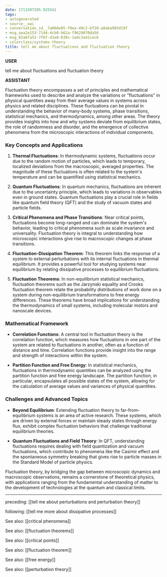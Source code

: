 ```yaml
---
date: 1711507205.925541
tags:
- autogenerated
- source__oai
- conversation_id__7a068e85-f9ea-49c2-bf20-a8aba985d19f
- msg_aaa2e153-7144-4cb0-b62a-f9629070da56
- msg_82a6fa52-7f6f-43a0-839c-1adc3a41cecb
- colorclass/systems-theory
title: tell me about fluctuations and fluctuation theory
---
```


**USER**

tell me about fluctuations and fluctuation theory


**ASSISTANT**

Fluctuation theory encompasses a set of principles and mathematical frameworks used to describe and analyze the variations or "fluctuations" in physical quantities away from their average values in systems across physics and related disciplines. These fluctuations can be pivotal in understanding the behavior of many-body systems, phase transitions, statistical mechanics, and thermodynamics, among other areas. The theory provides insights into how and why systems deviate from equilibrium states, the role of randomness and disorder, and the emergence of collective phenomena from the microscopic interactions of individual components.

### Key Concepts and Applications

1. **Thermal Fluctuations**: In thermodynamic systems, fluctuations occur due to the random motion of particles, which leads to temporary, localized deviations from the macroscopic, averaged properties. The magnitude of these fluctuations is often related to the system's temperature and can be quantified using statistical mechanics.

2. **Quantum Fluctuations**: In quantum mechanics, fluctuations are inherent due to the uncertainty principle, which leads to variations in observables even in ground states. Quantum fluctuations play a crucial role in fields like quantum field theory (QFT) and the study of vacuum states and particle fields.

3. **Critical Phenomena and Phase Transitions**: Near critical points, fluctuations become long-ranged and can dominate the system's behavior, leading to critical phenomena such as scale invariance and universality. Fluctuation theory is integral to understanding how microscopic interactions give rise to macroscopic changes at phase transitions.

4. **Fluctuation-Dissipation Theorem**: This theorem links the response of a system to external perturbations with its internal fluctuations in thermal equilibrium. It provides a powerful tool for studying systems near equilibrium by relating dissipative processes to equilibrium fluctuations.

5. **Fluctuation Theorems**: In non-equilibrium statistical mechanics, fluctuation theorems such as the Jarzynski equality and Crooks fluctuation theorem relate the probability distributions of work done on a system during non-equilibrium transformations to free energy differences. These theorems have broad implications for understanding the thermodynamics of small systems, including molecular motors and nanoscale devices.

### Mathematical Framework

- **Correlation Functions**: A central tool in fluctuation theory is the correlation function, which measures how fluctuations in one part of the system are related to fluctuations in another, often as a function of distance and time. Correlation functions provide insight into the range and strength of interactions within the system.

- **Partition Function and Free Energy**: In statistical mechanics, fluctuations in thermodynamic quantities can be analyzed using the partition function and free energy landscape. The partition function, in particular, encapsulates all possible states of the system, allowing for the calculation of average values and variances of physical quantities.

### Challenges and Advanced Topics

- **Beyond Equilibrium**: Extending fluctuation theory to far-from-equilibrium systems is an area of active research. These systems, which are driven by external forces or maintain steady states through energy flux, exhibit complex fluctuation behaviors that challenge traditional equilibrium theories.

- **Quantum Fluctuations and Field Theory**: In QFT, understanding fluctuations requires dealing with field quantization and vacuum fluctuations, which contribute to phenomena like the Casimir effect and the spontaneous symmetry breaking that gives rise to particle masses in the Standard Model of particle physics.

Fluctuation theory, by bridging the gap between microscopic dynamics and macroscopic observations, remains a cornerstone of theoretical physics, with applications ranging from the fundamental understanding of matter to the development of technologies at the quantum and classical limits.


---

preceding: [[tell me about perturbations and perturbation theory]]  


following: [[tell me more about dissipative processes]]

See also: [[critical phenomena]]


See also: [[fluctuation theorems]]


See also: [[critical points]]


See also: [[fluctuation theorem]]


See also: [[free energy]]


See also: [[perturbation theory]]
